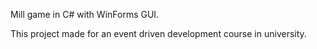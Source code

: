 Mill game in C# with WinForms GUI.

This project made for an event driven development course in university.
